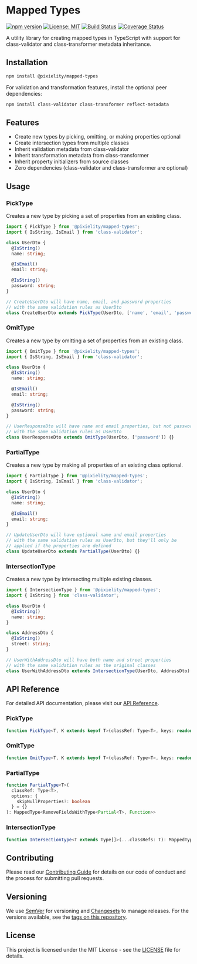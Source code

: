 # Mapped Types

[![npm version](https://img.shields.io/npm/v/@pixielity/mapped-types.svg)](https://www.npmjs.com/package/@pixielity/mapped-types)
[![License: MIT](https://img.shields.io/badge/License-MIT-yellow.svg)](https://opensource.org/licenses/MIT)
[![Build Status](https://github.com/pixielity/mapped-types/workflows/CI/badge.svg)](https://github.com/pixielity/mapped-types/actions)
[![Coverage Status](https://coveralls.io/repos/github/pixielity/mapped-types/badge.svg?branch=main)](https://coveralls.io/github/pixielity/mapped-types?branch=main)

A utility library for creating mapped types in TypeScript with support for class-validator and class-transformer metadata inheritance.

## Installation

```bash
npm install @pixielity/mapped-types
```

For validation and transformation features, install the optional peer dependencies:

```bash
npm install class-validator class-transformer reflect-metadata
```

## Features

- Create new types by picking, omitting, or making properties optional
- Create intersection types from multiple classes
- Inherit validation metadata from class-validator
- Inherit transformation metadata from class-transformer
- Inherit property initializers from source classes
- Zero dependencies (class-validator and class-transformer are optional)

## Usage

### PickType

Creates a new type by picking a set of properties from an existing class.

```typescript
import { PickType } from '@pixielity/mapped-types';
import { IsString, IsEmail } from 'class-validator';

class UserDto {
  @IsString()
  name: string;

  @IsEmail()
  email: string;

  @IsString()
  password: string;
}

// CreateUserDto will have name, email, and password properties
// with the same validation rules as UserDto
class CreateUserDto extends PickType(UserDto, ['name', 'email', 'password']) {}
```

### OmitType

Creates a new type by omitting a set of properties from an existing class.

```typescript
import { OmitType } from '@pixielity/mapped-types';
import { IsString, IsEmail } from 'class-validator';

class UserDto {
  @IsString()
  name: string;

  @IsEmail()
  email: string;

  @IsString()
  password: string;
}

// UserResponseDto will have name and email properties, but not password
// with the same validation rules as UserDto
class UserResponseDto extends OmitType(UserDto, ['password']) {}
```

### PartialType

Creates a new type by making all properties of an existing class optional.

```typescript
import { PartialType } from '@pixielity/mapped-types';
import { IsString, IsEmail } from 'class-validator';

class UserDto {
  @IsString()
  name: string;

  @IsEmail()
  email: string;
}

// UpdateUserDto will have optional name and email properties
// with the same validation rules as UserDto, but they'll only be
// applied if the properties are defined
class UpdateUserDto extends PartialType(UserDto) {}
```

### IntersectionType

Creates a new type by intersecting multiple existing classes.

```typescript
import { IntersectionType } from '@pixielity/mapped-types';
import { IsString } from 'class-validator';

class UserDto {
  @IsString()
  name: string;
}

class AddressDto {
  @IsString()
  street: string;
}

// UserWithAddressDto will have both name and street properties
// with the same validation rules as the original classes
class UserWithAddressDto extends IntersectionType(UserDto, AddressDto) {}
```

## API Reference

For detailed API documentation, please visit our [API Reference](https://pixielity.github.io/mapped-types/).

### PickType

```typescript
function PickType<T, K extends keyof T>(classRef: Type<T>, keys: readonly K[]): MappedType<RemoveFieldsWithType<Pick<T, K>, Function>>
```

### OmitType

```typescript
function OmitType<T, K extends keyof T>(classRef: Type<T>, keys: readonly K[]): MappedType<RemoveFieldsWithType<Omit<T, K>, Function>>
```

### PartialType

```typescript
function PartialType<T>(
  classRef: Type<T>,
  options: {
    skipNullProperties?: boolean
  } = {}
): MappedType<RemoveFieldsWithType<Partial<T>, Function>>
```

### IntersectionType

```typescript
function IntersectionType<T extends Type[]>(...classRefs: T): MappedType<RemoveFieldsWithType<UnionToIntersection<ClassRefsToConstructors<T>[number]>, Function>>
```

## Contributing

Please read our [Contributing Guide](./CONTRIBUTING.md) for details on our code of conduct and the process for submitting pull requests.

## Versioning

We use [SemVer](http://semver.org/) for versioning and [Changesets](https://github.com/changesets/changesets) to manage releases. For the versions available, see the [tags on this repository](https://github.com/pixielity/mapped-types/tags).

## License

This project is licensed under the MIT License - see the [LICENSE](LICENSE) file for details.
